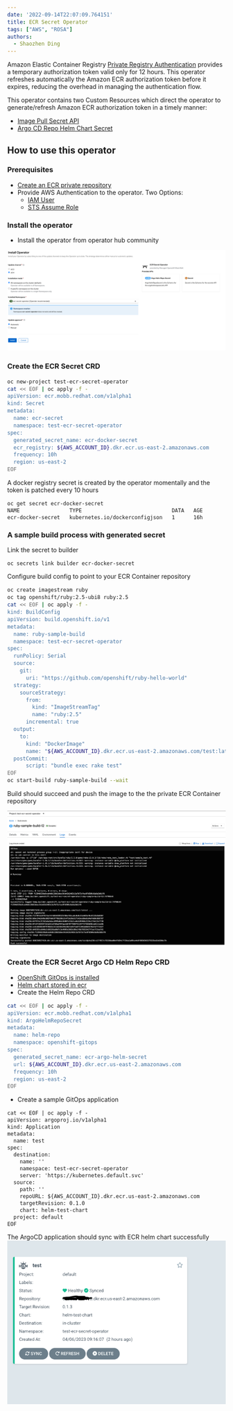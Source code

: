 ```yaml
---
date: '2022-09-14T22:07:09.764151'
title: ECR Secret Operator
tags: ["AWS", "ROSA"]
authors:
  - Shaozhen Ding 
---
```


Amazon Elastic Container Registry [Private Registry Authentication](https://docs.aws.amazon.com/AmazonECR/latest/userguide/registry_auth.html) provides a temporary authorization token valid only for 12 hours. This operator refreshes automatically the Amazon ECR authorization token before it expires, reducing the overhead in managing the authentication flow.

This operator contains two Custom Resources which direct the operator to generate/refresh Amazon ECR authorization token in a timely manner:

* [Image Pull Secret API](https://github.com/rh-mobb/ecr-secret-operator/blob/v0.4.0/api/v1alpha1/secret_types.go)
* [Argo CD Repo Helm Chart Secret](https://github.com/rh-mobb/ecr-secret-operator/blob/v0.4.0/api/v1alpha1/argohelmreposecret_types.go)


## How to use this operator

### Prerequisites

* [Create an ECR private repository](https://docs.aws.amazon.com/AmazonECR/latest/userguide/repository-create.html)
* Provide AWS Authentication to the operator. Two Options:
  * [IAM User](./iam_user)
  * [STS Assume Role](./iam_assume_role)

### Install the operator

* Install the operator from operator hub community

![Installed Operator](./images/operatorhub.png)

### Create the ECR Secret CRD

```bash
oc new-project test-ecr-secret-operator
cat << EOF | oc apply -f -
apiVersion: ecr.mobb.redhat.com/v1alpha1
kind: Secret
metadata:
  name: ecr-secret
  namespace: test-ecr-secret-operator
spec:
  generated_secret_name: ecr-docker-secret
  ecr_registry: ${AWS_ACCOUNT_ID}.dkr.ecr.us-east-2.amazonaws.com
  frequency: 10h
  region: us-east-2
EOF
```

A docker registry secret is created by the operator momentally and the token is patched every 10 hours

```
oc get secret ecr-docker-secret
NAME                TYPE                             DATA   AGE
ecr-docker-secret   kubernetes.io/dockerconfigjson   1      16h
```

### A sample build process with generated secret


Link the secret to builder

```
oc secrets link builder ecr-docker-secret
```

Configure build config to point to your ECR Container repository

```bash
oc create imagestream ruby
oc tag openshift/ruby:2.5-ubi8 ruby:2.5
cat << EOF | oc apply -f -
kind: BuildConfig
apiVersion: build.openshift.io/v1
metadata:
  name: ruby-sample-build
  namespace: test-ecr-secret-operator
spec:
  runPolicy: Serial
  source:
    git:
      uri: "https://github.com/openshift/ruby-hello-world"
  strategy:
    sourceStrategy:
      from:
        kind: "ImageStreamTag"
        name: "ruby:2.5"
      incremental: true
  output:
    to:
      kind: "DockerImage"
      name: "${AWS_ACCOUNT_ID}.dkr.ecr.us-east-2.amazonaws.com/test:latest"
  postCommit:
      script: "bundle exec rake test"
EOF
oc start-build ruby-sample-build --wait
```

Build should succeed and push the image to the the private ECR Container repository

![Success Build](./images/build.png)


### Create the ECR Secret Argo CD Helm Repo CRD

* [OpenShift GitOps is installed](https://docs.openshift.com/container-platform/4.8/cicd/gitops/installing-openshift-gitops.html)
* [Helm chart stored in ecr](https://docs.aws.amazon.com/AmazonECR/latest/userguide/push-oci-artifact.html)
* Create the Helm Repo CRD

```bash
cat << EOF | oc apply -f -
apiVersion: ecr.mobb.redhat.com/v1alpha1
kind: ArgoHelmRepoSecret
metadata:
  name: helm-repo
  namespace: openshift-gitops
spec:
  generated_secret_name: ecr-argo-helm-secret
  url: ${AWS_ACCOUNT_ID}.dkr.ecr.us-east-2.amazonaws.com
  frequency: 10h
  region: us-east-2
EOF
```
* Create a sample GitOps application

```
cat << EOF | oc apply -f -
apiVersion: argoproj.io/v1alpha1
kind: Application
metadata:
  name: test
spec:
  destination:
    name: ''
    namespace: test-ecr-secret-operator
    server: 'https://kubernetes.default.svc'
  source:
    path: ''
    repoURL: ${AWS_ACCOUNT_ID}.dkr.ecr.us-east-2.amazonaws.com
    targetRevision: 0.1.0
    chart: helm-test-chart
  project: default
EOF
```

The ArgoCD application should sync with ECR helm chart successfully
![](./images/argo_helm.png)

